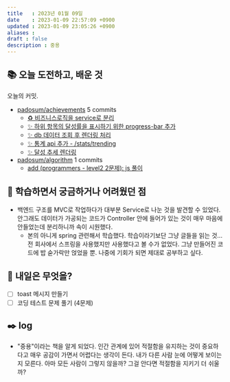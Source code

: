 ```yaml
---
title   : 2023년 01월 09일 
date    : 2023-01-09 22:57:09 +0900
updated : 2023-01-09 23:05:26 +0900
aliases : 
draft : false
description : 중용
---
```

## 📚 오늘 도전하고, 배운 것

<!-- commit -->
오늘의 커밋.
- [padosum/achievements](https://github.com/padosum/achievements) 5 commits
  - [♻️ 비즈니스로직을 service로 분리](https://github.com/padosum/achievements/commit/1cede5b8e416156cec95c54d7fce38ef89eef72d)
  - [✨ 하위 항목의 달성률을 표시하기 위한 progress-bar 추가](https://github.com/padosum/achievements/commit/babd6d3593d8d5f653d395c6e6fe48e7b87a50cf)
  - [✨ db 데이터 조회 후 렌더링 처리](https://github.com/padosum/achievements/commit/a60d4029af0045f2c1c39fcc20676de2e5202b43)
  - [✨ 통계 api 추가 - /stats/trending](https://github.com/padosum/achievements/commit/5b455b9c9fac29970e6b8d24cab4e17b3f0cf0d5)
  - [✨ 달성 추세 렌더링](https://github.com/padosum/achievements/commit/1bccb6cca4831d1e78fc4f46231b054223680cec)
- [padosum/algorithm](https://github.com/padosum/algorithm) 1 commits
  - [add (programmers - level2 2문제): js 풀이](https://github.com/padosum/algorithm/commit/dd0712ab156366ca36fa70dd0c00c726e7b209fc)
<!-- commitstop -->

## 🤔 학습하면서 궁금하거나 어려웠던 점

- 백엔드 구조를 MVC로 작업하다가 대부분 Service로 나눈 것을 발견할 수 있었다. 안그래도 데이터가 가공되는 코드가 Controller 안에 들어가 있는 것이 매우 마음에 안들었는데 분리하니까 속이 시원했다. 
  - 본의 아니게 spring 관련해서 학습했다. 학습이라기보단 그냥 글들을 읽는 것... 전 회사에서 스프링을 사용했지만 사용했다고 볼 수가 없었다. 그냥 만들어진 코드에 밥 숟가락만 얹었을 뿐. 나중에 기회가 되면 제대로 공부하고 싶다.

## 🌅 내일은 무엇을?
- [ ] toast 메시지 만들기
- [ ] 코딩 테스트 문제 풀기 (4문제)

## ✒️ log
- "중용"이라는 책을 알게 되었다. 인간 관계에 있어 적절함을 유지하는 것이 중요하다고 매우 공감이 가면서 어렵다는 생각이 든다. 내가 다른 사람 눈에 어떻게 보이는지 모른다. 아마 모든 사람이 그렇지 않을까? 그걸 안다면 적절함을 지키기 더 쉬울까?

